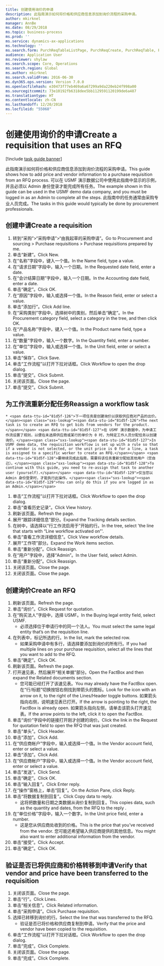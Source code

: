 ```yaml
---
title: 创建使用询价的申请
description: 此指南演示如何将价格和供应商信息添加到询价流程的采购申请。
author: mkirknel
manager: AnnBe
ms.date: 08/29/2018
ms.topic: business-process
ms.prod: ''
ms.service: dynamics-ax-applications
ms.technology: ''
ms.search.form: PurchReqTableListPage, PurchReqCreate, PurchReqTable, PurchReqLineRelatedDocuments, EcoResCategorySingleLookup, PurchReqWorkflowDropDialog, WorkflowSubmitDialog, WorkflowStatus, WorkflowWorkItemActionDialog, WorkflowUserListLookup, PurchReqCopyRFQ, SysDataAreaSelectLookup, PurchRFQCaseTable, PurchRFQEditLines, PurchRFQReplyTable, UnitOfMeasureLookup
audience: Application User
ms.reviewer: shylaw
ms.search.scope: Core, Operations
ms.search.region: Global
ms.author: mkirknel
ms.search.validFrom: 2016-06-30
ms.dyn365.ops.version: Version 7.0.0
ms.openlocfilehash: e30473f77eb469a6a67299a9da220eb24f998a00
ms.sourcegitcommit: 73e10192fb6318dee5bb1129591120199de6a487
ms.translationtype: HT
ms.contentlocale: zh-CN
ms.lasthandoff: 12/20/2018
ms.locfileid: "55068"
---
```

# <a name="create-a-requisition-that-uses-an-rfq"></a><span data-ttu-id="81d5f-103">创建使用询价的申请</span><span class="sxs-lookup"><span data-stu-id="81d5f-103">Create a requisition that uses an RFQ</span></span>

[!include [task guide banner](../../includes/task-guide-banner.md)]

<span data-ttu-id="81d5f-104">此指南演示如何将价格和供应商信息添加到询价流程的采购申请。</span><span class="sxs-lookup"><span data-stu-id="81d5f-104">This guide shows how to add price and vendor information to a purchase requisition from an RFQ process.</span></span> <span data-ttu-id="81d5f-105">可以在 USMF 演示数据公司中使用此指南中显示的示例，并且必须以 Admin 身份登录才能完成所有任务。</span><span class="sxs-lookup"><span data-stu-id="81d5f-105">The example shown in this guide can be used in the USMF demo data company, and you must be logged in as an Admin to complete all the steps.</span></span> <span data-ttu-id="81d5f-106">此指南中的任务通常由采购专业人员完成。</span><span class="sxs-lookup"><span data-stu-id="81d5f-106">The tasks in this guide would typically be done by procurement professionals.</span></span>


## <a name="create-a-requisition"></a><span data-ttu-id="81d5f-107">创建申请</span><span class="sxs-lookup"><span data-stu-id="81d5f-107">Create a requisition</span></span>
1. <span data-ttu-id="81d5f-108">转到“采购”>“采购申请”>“由我起草的采购申请”。</span><span class="sxs-lookup"><span data-stu-id="81d5f-108">Go to Procurement and sourcing > Purchase requisitions > Purchase requisitions prepared by me.</span></span>
2. <span data-ttu-id="81d5f-109">单击“新建”。</span><span class="sxs-lookup"><span data-stu-id="81d5f-109">Click New.</span></span>
3. <span data-ttu-id="81d5f-110">在“名称”字段中，键入一个值。</span><span class="sxs-lookup"><span data-stu-id="81d5f-110">In the Name field, type a value.</span></span>
4. <span data-ttu-id="81d5f-111">在“请求日期”字段中，输入一个日期。</span><span class="sxs-lookup"><span data-stu-id="81d5f-111">In the Requested date field, enter a date.</span></span>
5. <span data-ttu-id="81d5f-112">在“会计结算日期”字段中，输入一个日期。</span><span class="sxs-lookup"><span data-stu-id="81d5f-112">In the Accounting date field, enter a date.</span></span>
6. <span data-ttu-id="81d5f-113">单击“确定”。</span><span class="sxs-lookup"><span data-stu-id="81d5f-113">Click OK.</span></span>
7. <span data-ttu-id="81d5f-114">在“原因”字段中，输入或选择一个值。</span><span class="sxs-lookup"><span data-stu-id="81d5f-114">In the Reason field, enter or select a value.</span></span>
8. <span data-ttu-id="81d5f-115">单击“添加行”。</span><span class="sxs-lookup"><span data-stu-id="81d5f-115">Click Add line.</span></span>
9. <span data-ttu-id="81d5f-116">在“采购类别”字段中，选择树中的类别，然后单击“确定”。</span><span class="sxs-lookup"><span data-stu-id="81d5f-116">In the Procurement category field, select a category in the tree, and then click OK.</span></span>
10. <span data-ttu-id="81d5f-117">在“产品名称”字段中，键入一个值。</span><span class="sxs-lookup"><span data-stu-id="81d5f-117">In the Product name field, type a value.</span></span>
11. <span data-ttu-id="81d5f-118">在“数量”字段中，输入一个数字。</span><span class="sxs-lookup"><span data-stu-id="81d5f-118">In the Quantity field, enter a number.</span></span>
12. <span data-ttu-id="81d5f-119">在“单位”字段中，输入或选择一个值。</span><span class="sxs-lookup"><span data-stu-id="81d5f-119">In the Unit field, enter or select a value.</span></span>
13. <span data-ttu-id="81d5f-120">单击“保存”。</span><span class="sxs-lookup"><span data-stu-id="81d5f-120">Click Save.</span></span>
14. <span data-ttu-id="81d5f-121">单击“工作流程”以打开下拉对话框。</span><span class="sxs-lookup"><span data-stu-id="81d5f-121">Click Workflow to open the drop dialog.</span></span>
15. <span data-ttu-id="81d5f-122">单击“提交”。</span><span class="sxs-lookup"><span data-stu-id="81d5f-122">Click Submit.</span></span>
16. <span data-ttu-id="81d5f-123">关闭该页面。</span><span class="sxs-lookup"><span data-stu-id="81d5f-123">Close the page.</span></span>
17. <span data-ttu-id="81d5f-124">单击“提交”。</span><span class="sxs-lookup"><span data-stu-id="81d5f-124">Click Submit.</span></span>

## <a name="reassign-a-workflow-task"></a><span data-ttu-id="81d5f-125">为工作流重新分配任务</span><span class="sxs-lookup"><span data-stu-id="81d5f-125">Reassign a workflow task</span></span>
    * <span data-ttu-id="81d5f-126">下一项任务是创建询价以获取供应商对产品的出价。</span><span class="sxs-lookup"><span data-stu-id="81d5f-126">The next task is to create an RFQ to get bids from vendors for the product.</span></span> <span data-ttu-id="81d5f-127">在 USMF 演示数据中，为申请工作流设置了规则，以便在未选择供应商或某行的单价为 0 时，为特定工作人员分配任务以创建询价。</span><span class="sxs-lookup"><span data-stu-id="81d5f-127">In USMF demo data, the requisition workflow is set up with a rule so that if a vendor is not selected, or the unit price is 0 for a line, a task is assigned to a specific worker to create an RFQ.</span></span> <span data-ttu-id="81d5f-128">要继续完成此指南，需要将该任务重新分配给其他用户（您自己）。</span><span class="sxs-lookup"><span data-stu-id="81d5f-128">To continue with this guide, you need to re-assign that task to another user (yourself).</span></span> <span data-ttu-id="81d5f-129">仅当您以 Admin 身份登录时，才能执行此操作。</span><span class="sxs-lookup"><span data-stu-id="81d5f-129">You can only do this if you are logged in as an Admin.</span></span>  
1. <span data-ttu-id="81d5f-130">单击“工作流程”以打开下拉对话框。</span><span class="sxs-lookup"><span data-stu-id="81d5f-130">Click Workflow to open the drop dialog.</span></span>
2. <span data-ttu-id="81d5f-131">单击“查看历史记录”。</span><span class="sxs-lookup"><span data-stu-id="81d5f-131">Click View history.</span></span>
3. <span data-ttu-id="81d5f-132">刷新该页面。</span><span class="sxs-lookup"><span data-stu-id="81d5f-132">Refresh the page.</span></span>
4. <span data-ttu-id="81d5f-133">展开“跟踪详细信息”部分。</span><span class="sxs-lookup"><span data-stu-id="81d5f-133">Expand the Tracking details section.</span></span>
5. <span data-ttu-id="81d5f-134">在树中，请选择以“行工作流启用于”开始的行。</span><span class="sxs-lookup"><span data-stu-id="81d5f-134">In the tree, select 'the line that starts with “Line workflow activated on”'.</span></span>
6. <span data-ttu-id="81d5f-135">单击“查看工作流详细信息”。</span><span class="sxs-lookup"><span data-stu-id="81d5f-135">Click View workflow details.</span></span>
7. <span data-ttu-id="81d5f-136">展开“工作项”部分。</span><span class="sxs-lookup"><span data-stu-id="81d5f-136">Expand the Work items section.</span></span>
8. <span data-ttu-id="81d5f-137">单击“重新分配”。</span><span class="sxs-lookup"><span data-stu-id="81d5f-137">Click Reassign.</span></span>
9. <span data-ttu-id="81d5f-138">在“用户”字段中，选择“Admin”。</span><span class="sxs-lookup"><span data-stu-id="81d5f-138">In the User field, select Admin.</span></span>
10. <span data-ttu-id="81d5f-139">单击“重新分配”。</span><span class="sxs-lookup"><span data-stu-id="81d5f-139">Click Reassign.</span></span>
11. <span data-ttu-id="81d5f-140">关闭该页面。</span><span class="sxs-lookup"><span data-stu-id="81d5f-140">Close the page.</span></span>
12. <span data-ttu-id="81d5f-141">关闭该页面。</span><span class="sxs-lookup"><span data-stu-id="81d5f-141">Close the page.</span></span>

## <a name="create-an-rfq"></a><span data-ttu-id="81d5f-142">创建询价</span><span class="sxs-lookup"><span data-stu-id="81d5f-142">Create an RFQ</span></span>
1. <span data-ttu-id="81d5f-143">刷新该页面。</span><span class="sxs-lookup"><span data-stu-id="81d5f-143">Refresh the page.</span></span>
2. <span data-ttu-id="81d5f-144">单击“询价”。</span><span class="sxs-lookup"><span data-stu-id="81d5f-144">Click Request for quotation.</span></span>
3. <span data-ttu-id="81d5f-145">在“购买法人”字段中，选择 USMF。</span><span class="sxs-lookup"><span data-stu-id="81d5f-145">In the Buying legal entity field, select USMF.</span></span>
    * <span data-ttu-id="81d5f-146">必须选择位于申请行中的同一个法人。</span><span class="sxs-lookup"><span data-stu-id="81d5f-146">You must select the same legal entity that’s on the requisition line.</span></span>  
4. <span data-ttu-id="81d5f-147">在列表中，标记所选的行。</span><span class="sxs-lookup"><span data-stu-id="81d5f-147">In the list, mark the selected row.</span></span>
    * <span data-ttu-id="81d5f-148">如果采购申请中有多行，请选择要添加到询价的所有行。</span><span class="sxs-lookup"><span data-stu-id="81d5f-148">If you had multiple lines on your purchase requisition, select all the lines that you want to add to the RFQ.</span></span>  
5. <span data-ttu-id="81d5f-149">单击“确定”。</span><span class="sxs-lookup"><span data-stu-id="81d5f-149">Click OK.</span></span>
6. <span data-ttu-id="81d5f-150">刷新该页面。</span><span class="sxs-lookup"><span data-stu-id="81d5f-150">Refresh the page.</span></span>
7. <span data-ttu-id="81d5f-151">打开速见表，然后展开“相关单据”部分。</span><span class="sxs-lookup"><span data-stu-id="81d5f-151">Open the FactBox and then expand the Related documents section.</span></span>
    * <span data-ttu-id="81d5f-152">您可能已经打开了该速见表。</span><span class="sxs-lookup"><span data-stu-id="81d5f-152">You may already have the FactBox open.</span></span> <span data-ttu-id="81d5f-153">在“行/标题”切换按钮右侧找到带箭头的图标。</span><span class="sxs-lookup"><span data-stu-id="81d5f-153">Look for the icon with an arrow on it, to the right of the Lines/Header toggle buttons.</span></span> <span data-ttu-id="81d5f-154">如果箭头指向右侧，说明速见表已打开。</span><span class="sxs-lookup"><span data-stu-id="81d5f-154">If the arrow is pointing to the right, the FactBox is already open.</span></span> <span data-ttu-id="81d5f-155">如果箭头指向左侧，请单击该箭头打开速见表。</span><span class="sxs-lookup"><span data-stu-id="81d5f-155">If the arrow points to the left, click it to open the FactBox.</span></span>  
8. <span data-ttu-id="81d5f-156">单击“询价”字段中的链接打开刚才创建的询价。</span><span class="sxs-lookup"><span data-stu-id="81d5f-156">Click the link in the Request for quotation field to open the RFQ that was just created.</span></span>
9. <span data-ttu-id="81d5f-157">单击“单头”。</span><span class="sxs-lookup"><span data-stu-id="81d5f-157">Click Header.</span></span>
10. <span data-ttu-id="81d5f-158">单击“添加”。</span><span class="sxs-lookup"><span data-stu-id="81d5f-158">Click Add.</span></span>
11. <span data-ttu-id="81d5f-159">在“供应商帐户”字段中，输入或选择一个值。</span><span class="sxs-lookup"><span data-stu-id="81d5f-159">In the Vendor account field, enter or select a value.</span></span>
12. <span data-ttu-id="81d5f-160">单击“添加”。</span><span class="sxs-lookup"><span data-stu-id="81d5f-160">Click Add.</span></span>
13. <span data-ttu-id="81d5f-161">在“供应商帐户”字段中，输入或选择一个值。</span><span class="sxs-lookup"><span data-stu-id="81d5f-161">In the Vendor account field, enter or select a value.</span></span>
14. <span data-ttu-id="81d5f-162">单击“发送”。</span><span class="sxs-lookup"><span data-stu-id="81d5f-162">Click Send.</span></span>
15. <span data-ttu-id="81d5f-163">单击“确定”。</span><span class="sxs-lookup"><span data-stu-id="81d5f-163">Click OK.</span></span>
16. <span data-ttu-id="81d5f-164">单击“输入回复”。</span><span class="sxs-lookup"><span data-stu-id="81d5f-164">Click Enter reply.</span></span>
17. <span data-ttu-id="81d5f-165">在“操作”窗格上，单击“回复”。</span><span class="sxs-lookup"><span data-stu-id="81d5f-165">On the Action Pane, click Reply.</span></span>
18. <span data-ttu-id="81d5f-166">单击“将数据复制到回复”。</span><span class="sxs-lookup"><span data-stu-id="81d5f-166">Click Copy data to reply.</span></span>
    * <span data-ttu-id="81d5f-167">这将把数量和日期之类数据从询价复制到回复。</span><span class="sxs-lookup"><span data-stu-id="81d5f-167">This copies data, such as the quantity and dates, from the RFQ to the reply .</span></span>  
19. <span data-ttu-id="81d5f-168">在“单位价格”字段中，输入一个数字。</span><span class="sxs-lookup"><span data-stu-id="81d5f-168">In the Unit price field, enter a number.</span></span>
    * <span data-ttu-id="81d5f-169">这是您从供应商处收到的价格。</span><span class="sxs-lookup"><span data-stu-id="81d5f-169">This is the price that you’ve received from the vendor.</span></span> <span data-ttu-id="81d5f-170">您可能还希望输入供应商提供的其他信息。</span><span class="sxs-lookup"><span data-stu-id="81d5f-170">You might also want to enter additional information from the vendor.</span></span>  
20. <span data-ttu-id="81d5f-171">单击“接受”。</span><span class="sxs-lookup"><span data-stu-id="81d5f-171">Click Accept.</span></span>
21. <span data-ttu-id="81d5f-172">单击“确定”。</span><span class="sxs-lookup"><span data-stu-id="81d5f-172">Click OK.</span></span>

## <a name="verify-that-vendor-and-price-have-been-transferred-to-the-requisition"></a><span data-ttu-id="81d5f-173">验证是否已将供应商和价格转移到申请</span><span class="sxs-lookup"><span data-stu-id="81d5f-173">Verify that vendor and price have been transferred to the requisition</span></span>
1. <span data-ttu-id="81d5f-174">关闭该页面。</span><span class="sxs-lookup"><span data-stu-id="81d5f-174">Close the page.</span></span>
2. <span data-ttu-id="81d5f-175">单击“行”。</span><span class="sxs-lookup"><span data-stu-id="81d5f-175">Click Lines.</span></span>
3. <span data-ttu-id="81d5f-176">单击“相关信息”。</span><span class="sxs-lookup"><span data-stu-id="81d5f-176">Click Related information.</span></span>
4. <span data-ttu-id="81d5f-177">单击“采购申请”。</span><span class="sxs-lookup"><span data-stu-id="81d5f-177">Click Purchase requisition.</span></span>
5. <span data-ttu-id="81d5f-178">选择已转移到询价的行。</span><span class="sxs-lookup"><span data-stu-id="81d5f-178">Select the line that was transferred to the RFQ.</span></span>
    * <span data-ttu-id="81d5f-179">验证是否已将价格和供应商复制到申请。</span><span class="sxs-lookup"><span data-stu-id="81d5f-179">Verify that the price and vendor have been copied to the requisition.</span></span>  
6. <span data-ttu-id="81d5f-180">单击“工作流程”以打开下拉对话框。</span><span class="sxs-lookup"><span data-stu-id="81d5f-180">Click Workflow to open the drop dialog.</span></span>
7. <span data-ttu-id="81d5f-181">单击“完成”。</span><span class="sxs-lookup"><span data-stu-id="81d5f-181">Click Complete.</span></span>
8. <span data-ttu-id="81d5f-182">关闭该页面。</span><span class="sxs-lookup"><span data-stu-id="81d5f-182">Close the page.</span></span>
9. <span data-ttu-id="81d5f-183">单击“完成”。</span><span class="sxs-lookup"><span data-stu-id="81d5f-183">Click Complete.</span></span>

